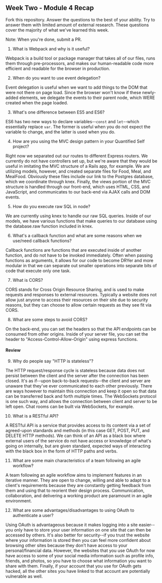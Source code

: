 ## Week Two - Module 4 Recap

Fork this repository. Answer the questions to the best of your ability. Try to answer them with limited amount of external research. These questions cover the majority of what we've learned this week.

Note: When you're done, submit a PR.

1. What is Webpack and why is it useful?

  Webpack is a build tool or package manager that takes all of our files, runs them through pre-processors, and makes our human-readable code more efficient and readable for the browser in production.

2. When do you want to use event delegation?

  Event delegation is useful when we want to add things to the DOM that were not there on page load. Since the browser won't know if these newly-added elements, we delegate the events to their parent node, which WERE created when the page loaded.

3. What's one difference between ES5 and ES6?

  ES6 has two new ways to declare variables--`const` and `let`--which essentially replace `var`. The former is useful when you do not expect the variable to change, and the latter is used when you do.

4. How are you using the MVC design pattern in your Quantified Self project?

  Right now we separated out our routes to different Express routers. We currently do not have controllers set up, but we're aware that they would be useful in imitating the MVC structure of a Rails app, for example. We are utilizing models, however, and created separate files for Food, Meal, and MealFood. Obviously these files include our link to the Postgres database, which we coordinate through knex. Finally, the views portion of the MVC structure is handled through our front-end, which uses HTML, CSS, and JavaScript, and communicates to our back-end via AJAX calls and DOM events.

5. How do you execute raw SQL in node?

  We are currently using knex to handle our raw SQL queries. Inside of our models, we have various functions that make queries to our database using the database.raw function included in knex.

6. What's a callback function and what are some reasons when we use/need callback functions?

  Callback functions are functions that are executed inside of another function, and do not have to be invoked immediately. Often when passing functions as arguments, it allows for our code to become DRYer and more modular in that we can separate out smaller operations into separate bits of code that execute only one task.

7. What is CORS?

  CORS stands for Cross Origin Resource Sharing, and is used to make requests and responses to external resources. Typically a website does not allow just anyone to access their resources on their site due to security reasons, but they can choose to allow certain requests as they see fit via CORS.

8. What are some steps to avoid CORS?

  On the back-end, you can set the headers so that the API endpoints can be consumed from other origins. Inside of your server file, you can set the header to "Access-Control-Allow-Origin" using express functions.


#### Review  

9. Why do people say "HTTP is stateless"?

  The HTTP request/response cycle is stateless because data does not persist between the client and the server after the connection has been closed. It's as if--upon back-to-back requests--the client and server are unaware that they've ever communicated to each other previously. There are ways however to maintain this connection and keep it open so that data can be transferred back and forth multiple times. The WebSockets protocol is one such way, and allows the connection between client and server to be left open. Chat rooms can be built via WebSockets, for example.

10. What is a RESTful API?

  A RESTful API is a service that provides access to its content via a set of agreed-upon standards and methods (in this case GET, POST, PUT, and DELETE HTTP methods). We can think of an API as a black box where external users of the service do not have access or knowledge of what's going on internally, but are given standard, expected ways of interacting with the black box in the form of HTTP paths and verbs.

11. What are some main characteristics of a team following an agile workflow?

  A team following an agile workflow aims to implement features in an iterative manner. They are open to change, willing and able to adapt to a client's requirements because they are constantly getting feedback from them and using that to reorient their design process. Communication, collaboration, and delivering a working product are paramount in an agile environment.

12. What are some advantages/disadvantages to using OAuth to authenticate a user?

  Using OAuth is advantageous because it makes logging into a site easier--you only have to store your user information on one site that can then be accessed by others. It's also better for security--if you trust the website where your information is stored then you can feel more confident about browsing other sites because they don't have access to your personal/financial data. However, the websites that you use OAuth for now have access to some of your social media information such as profile info, friends, and photos, so you have to choose what information you want to share with them. Finally, if your account that you use for OAuth gets hacked, all the other sites you have linked to that account are potentially vulnerable as well.
